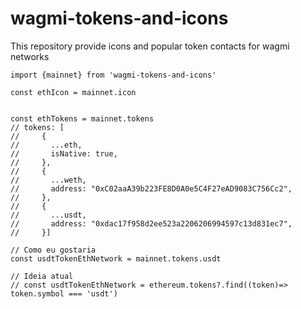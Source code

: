 # wagmi-tokens-and-icons

This repository provide icons and popular token contacts for wagmi networks

```
import {mainnet} from 'wagmi-tokens-and-icons'

const ethIcon = mainnet.icon


const ethTokens = mainnet.tokens
// tokens: [
//     {
//       ...eth,
//       isNative: true,
//     },
//     {
//       ...weth,
//       address: "0xC02aaA39b223FE8D0A0e5C4F27eAD9083C756Cc2",
//     },
//     {
//       ...usdt,
//       address: "0xdac17f958d2ee523a2206206994597c13d831ec7",
//     }]

// Como eu gostaria
const usdtTokenEthNetwork = mainnet.tokens.usdt

// Ideia atual
// const usdtTokenEthNetwork = ethereum.tokens?.find((token)=> token.symbol === 'usdt')


```
